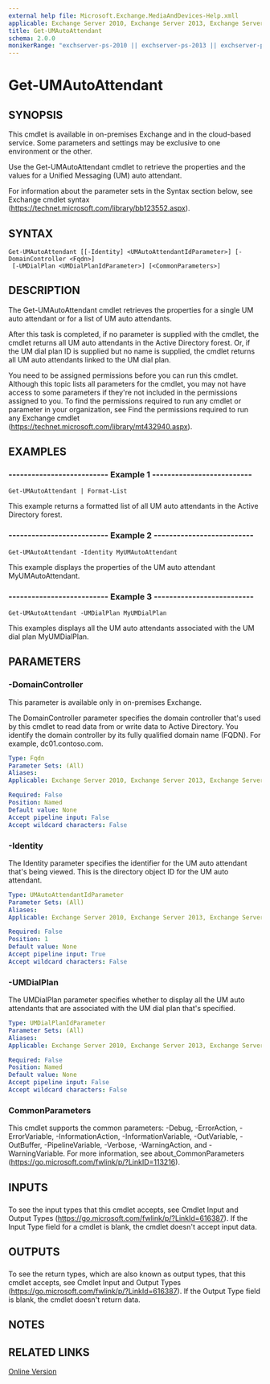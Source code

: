 ```yaml
---
external help file: Microsoft.Exchange.MediaAndDevices-Help.xmll
applicable: Exchange Server 2010, Exchange Server 2013, Exchange Server 2016, Exchange Online
title: Get-UMAutoAttendant
schema: 2.0.0
monikerRange: "exchserver-ps-2010 || exchserver-ps-2013 || exchserver-ps-2016 || exchonline-ps"
---
```


# Get-UMAutoAttendant

## SYNOPSIS
This cmdlet is available in on-premises Exchange and in the cloud-based service. Some parameters and settings may be exclusive to one environment or the other.

Use the Get-UMAutoAttendant cmdlet to retrieve the properties and the values for a Unified Messaging (UM) auto attendant.

For information about the parameter sets in the Syntax section below, see Exchange cmdlet syntax (https://technet.microsoft.com/library/bb123552.aspx).

## SYNTAX

```
Get-UMAutoAttendant [[-Identity] <UMAutoAttendantIdParameter>] [-DomainController <Fqdn>]
 [-UMDialPlan <UMDialPlanIdParameter>] [<CommonParameters>]
```

## DESCRIPTION
The Get-UMAutoAttendant cmdlet retrieves the properties for a single UM auto attendant or for a list of UM auto attendants.

After this task is completed, if no parameter is supplied with the cmdlet, the cmdlet returns all UM auto attendants in the Active Directory forest. Or, if the UM dial plan ID is supplied but no name is supplied, the cmdlet returns all UM auto attendants linked to the UM dial plan.

You need to be assigned permissions before you can run this cmdlet. Although this topic lists all parameters for the cmdlet, you may not have access to some parameters if they're not included in the permissions assigned to you. To find the permissions required to run any cmdlet or parameter in your organization, see Find the permissions required to run any Exchange cmdlet (https://technet.microsoft.com/library/mt432940.aspx).

## EXAMPLES

### -------------------------- Example 1 --------------------------
```
Get-UMAutoAttendant | Format-List
```

This example returns a formatted list of all UM auto attendants in the Active Directory forest.

### -------------------------- Example 2 --------------------------
```
Get-UMAutoAttendant -Identity MyUMAutoAttendant
```

This example displays the properties of the UM auto attendant MyUMAutoAttendant.

### -------------------------- Example 3 --------------------------
```
Get-UMAutoAttendant -UMDialPlan MyUMDialPlan
```

This examples displays all the UM auto attendants associated with the UM dial plan MyUMDialPlan.

## PARAMETERS

### -DomainController
This parameter is available only in on-premises Exchange.

The DomainController parameter specifies the domain controller that's used by this cmdlet to read data from or write data to Active Directory. You identify the domain controller by its fully qualified domain name (FQDN). For example, dc01.contoso.com.

```yaml
Type: Fqdn
Parameter Sets: (All)
Aliases:
Applicable: Exchange Server 2010, Exchange Server 2013, Exchange Server 2016

Required: False
Position: Named
Default value: None
Accept pipeline input: False
Accept wildcard characters: False
```

### -Identity
The Identity parameter specifies the identifier for the UM auto attendant that's being viewed. This is the directory object ID for the UM auto attendant.

```yaml
Type: UMAutoAttendantIdParameter
Parameter Sets: (All)
Aliases:
Applicable: Exchange Server 2010, Exchange Server 2013, Exchange Server 2016, Exchange Online

Required: False
Position: 1
Default value: None
Accept pipeline input: True
Accept wildcard characters: False
```

### -UMDialPlan
The UMDialPlan parameter specifies whether to display all the UM auto attendants that are associated with the UM dial plan that's specified.

```yaml
Type: UMDialPlanIdParameter
Parameter Sets: (All)
Aliases:
Applicable: Exchange Server 2010, Exchange Server 2013, Exchange Server 2016, Exchange Online

Required: False
Position: Named
Default value: None
Accept pipeline input: False
Accept wildcard characters: False
```

### CommonParameters
This cmdlet supports the common parameters: -Debug, -ErrorAction, -ErrorVariable, -InformationAction, -InformationVariable, -OutVariable, -OutBuffer, -PipelineVariable, -Verbose, -WarningAction, and -WarningVariable. For more information, see about_CommonParameters (https://go.microsoft.com/fwlink/p/?LinkID=113216).

## INPUTS

###  
To see the input types that this cmdlet accepts, see Cmdlet Input and Output Types (https://go.microsoft.com/fwlink/p/?LinkId=616387). If the Input Type field for a cmdlet is blank, the cmdlet doesn't accept input data.

## OUTPUTS

###  
To see the return types, which are also known as output types, that this cmdlet accepts, see Cmdlet Input and Output Types (https://go.microsoft.com/fwlink/p/?LinkId=616387). If the Output Type field is blank, the cmdlet doesn't return data.

## NOTES

## RELATED LINKS

[Online Version](https://technet.microsoft.com/library/7e577b3a-184d-4533-b1c9-c2c8884a442a.aspx)
